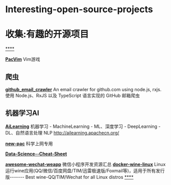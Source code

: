# Interesting-open-source-projects
# 收集:有趣的开源项目
[****]()

[**PacVim**](https://github.com/jmoon018/PacVim.git)
Vim游戏 

## 爬虫
[**github_email_crawler**](https://github.com/nekocode/github_email_crawler)
An email crawler for github.com using node.js, rxjs.
使用 Node.js、RxJS 以及 TypeScript 语言实现的 GitHub 邮箱爬虫

## 机器学习AI
[**AiLearning**](https://github.com/apachecn/AiLearning.git)
机器学习 - MachineLearning - ML、深度学习 - DeepLearning - DL、自然语言处理 NLP http://ailearning.apachecn.org/

[**new-pac**](https://github.com/ldqk/new-pac.git)
科学上网专用 

[**Data-Science--Cheat-Sheet**](https://github.com/abhat222/Data-Science--Cheat-Sheet)

[**awesome-wechat-weapp**](https://github.com/justjavac/awesome-wechat-weapp)
微信小程序开发资源汇总 
[**docker-wine-linux**](https://github.com/RokasUrbelis/docker-wine-linux)
Linux运行wine应用(QQ/微信/百度网盘/TIM/迅雷极速版/Foxmail等)，适用于所有发行版------- Best wine-QQ/TIM/Wechat for all Linux distros 
[****]()
